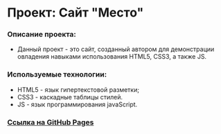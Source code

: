 # Проект: Сайт "Место"

### Описание проекта:
* Данный проект - это сайт, созданный автором для демонстрации овладения навыками использования HTML5, CSS3, а также JS.

### Используемые технологии:
* HTML5 - язык гипертекстовой разметки;
* CSS3 - каскадные таблицы стилей.
* JS - язык программирования javaScript.

### [Ссылка на GitHub Pages](https://newgost.github.io/Mesto/)
